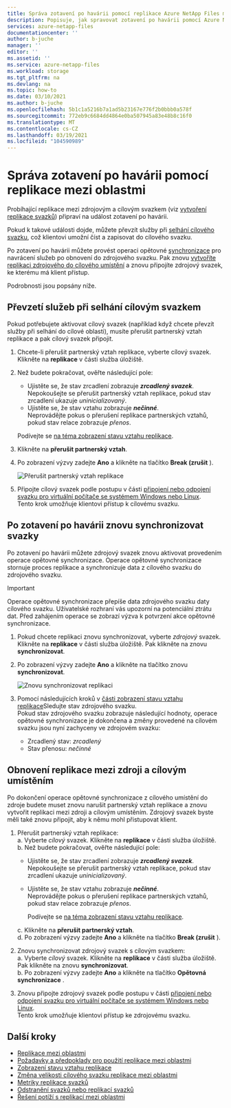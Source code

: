 ```yaml
---
title: Správa zotavení po havárii pomocí replikace Azure NetApp Files mezi oblastmi | Microsoft Docs
description: Popisuje, jak spravovat zotavení po havárii pomocí Azure NetApp Files replikace mezi oblastmi.
services: azure-netapp-files
documentationcenter: ''
author: b-juche
manager: ''
editor: ''
ms.assetid: ''
ms.service: azure-netapp-files
ms.workload: storage
ms.tgt_pltfrm: na
ms.devlang: na
ms.topic: how-to
ms.date: 03/10/2021
ms.author: b-juche
ms.openlocfilehash: 5b1c1a5216b7a1ad5b23167e776f2b0bbb0a578f
ms.sourcegitcommit: 772eb9c6684dd4864e0ba507945a83e48b8c16f0
ms.translationtype: MT
ms.contentlocale: cs-CZ
ms.lasthandoff: 03/19/2021
ms.locfileid: "104590989"
---
```

# <a name="manage-disaster-recovery-using-cross-region-replication"></a>Správa zotavení po havárii pomocí replikace mezi oblastmi 

Probíhající replikace mezi zdrojovým a cílovým svazkem (viz [vytvoření replikace svazků](cross-region-replication-create-peering.md)) připraví na událost zotavení po havárii. 

Pokud k takové události dojde, můžete převzít služby při [selhání cílového svazku](#fail-over-to-destination-volume), což klientovi umožní číst a zapisovat do cílového svazku. 

Po zotavení po havárii můžete provést operaci opětovné [synchronizace](#resync-replication) pro navrácení služeb po obnovení do zdrojového svazku. Pak znovu [vytvoříte replikaci zdrojového do cílového umístění](#reestablish-source-to-destination-replication) a znovu připojíte zdrojový svazek, ke kterému má klient přístup. 

Podrobnosti jsou popsány níže. 

## <a name="fail-over-to-destination-volume"></a>Převzetí služeb při selhání cílovým svazkem

Pokud potřebujete aktivovat cílový svazek (například když chcete převzít služby při selhání do cílové oblasti), musíte přerušit partnerský vztah replikace a pak cílový svazek připojit.  

1. Chcete-li přerušit partnerský vztah replikace, vyberte cílový svazek. Klikněte na **replikace** v části služba úložiště.  

2.  Než budete pokračovat, ověřte následující pole:  
    * Ujistěte se, že stav zrcadlení zobrazuje ***zrcadlený svazek***.   
        Nepokoušejte se přerušit partnerský vztah replikace, pokud stav zrcadlení ukazuje *uninicializovaný*.
    * Ujistěte se, že stav vztahu zobrazuje ***nečinné***.   
        Neprovádějte pokus o přerušení replikace partnerských vztahů, pokud stav relace zobrazuje *přenos*.   

    Podívejte se [na téma zobrazení stavu vztahu replikace](cross-region-replication-display-health-status.md). 

3.  Klikněte na **přerušit partnerský vztah**.  

4.  Po zobrazení výzvy zadejte **Ano** a klikněte na tlačítko **Break (zrušit** ). 

    ![Přerušit partnerský vztah replikace](../media/azure-netapp-files/cross-region-replication-break-replication-peering.png)

5.  Připojte cílový svazek podle postupu v části [připojení nebo odpojení svazku pro virtuální počítače se systémem Windows nebo Linux](azure-netapp-files-mount-unmount-volumes-for-virtual-machines.md).   
    Tento krok umožňuje klientovi přístup k cílovému svazku.

## <a name="resync-volumes-after-disaster-recovery"></a><a name="resync-replication"></a>Po zotavení po havárii znovu synchronizovat svazky

Po zotavení po havárii můžete zdrojový svazek znovu aktivovat provedením operace opětovné synchronizace.  Operace opětovné synchronizace stornuje proces replikace a synchronizuje data z cílového svazku do zdrojového svazku.  

> [!IMPORTANT] 
> Operace opětovné synchronizace přepíše data zdrojového svazku daty cílového svazku.  Uživatelské rozhraní vás upozorní na potenciální ztrátu dat. Před zahájením operace se zobrazí výzva k potvrzení akce opětovné synchronizace.

1. Pokud chcete replikaci znovu synchronizovat, vyberte *zdrojový* svazek. Klikněte na **replikace** v části služba úložiště. Pak klikněte na znovu **synchronizovat**.  

2. Po zobrazení výzvy zadejte **Ano** a klikněte na tlačítko znovu **synchronizovat**. 
 
    ![Znovu synchronizovat replikaci](../media/azure-netapp-files/cross-region-replication-resync-replication.png)

3. Pomocí následujících kroků v [části zobrazení stavu vztahu replikace](cross-region-replication-display-health-status.md)Sledujte stav zdrojového svazku.   
    Pokud stav zdrojového svazku zobrazuje následující hodnoty, operace opětovné synchronizace je dokončena a změny provedené na cílovém svazku jsou nyní zachyceny ve zdrojovém svazku:   

    * Zrcadlený stav: *zrcadlený*  
    * Stav přenosu: *nečinné*  

## <a name="reestablish-source-to-destination-replication"></a>Obnovení replikace mezi zdroji a cílovým umístěním

Po dokončení operace opětovné synchronizace z cílového umístění do zdroje budete muset znovu narušit partnerský vztah replikace a znovu vytvořit replikaci mezi zdroji a cílovým umístěním. Zdrojový svazek byste měli také znovu připojit, aby k němu mohl přistupovat klient.  

1. Přerušit partnerský vztah replikace:  
    a. Vyberte *cílový* svazek. Klikněte na **replikace** v části služba úložiště.  
    b. Než budete pokračovat, ověřte následující pole:   
    * Ujistěte se, že stav zrcadlení zobrazuje ***zrcadlený svazek***.   
    Nepokoušejte se přerušit partnerský vztah replikace, pokud stav zrcadlení ukazuje *uninicializovaný*.  
    * Ujistěte se, že stav vztahu zobrazuje ***nečinné***.   
    Neprovádějte pokus o přerušení replikace partnerských vztahů, pokud stav relace zobrazuje *přenos*.    

        Podívejte se [na téma zobrazení stavu vztahu replikace](cross-region-replication-display-health-status.md). 

    c. Klikněte na **přerušit partnerský vztah**.   
    d. Po zobrazení výzvy zadejte **Ano** a klikněte na tlačítko **Break (zrušit** ).  

2. Znovu synchronizovat zdrojový svazek s cílovým svazkem:  
    a. Vyberte *cílový* svazek. Klikněte na **replikace** v části služba úložiště. Pak klikněte na znovu **synchronizovat**.   
    b. Po zobrazení výzvy zadejte **Ano** a klikněte na tlačítko **Opětovná synchronizace** .

3. Znovu připojte zdrojový svazek podle postupu v části [připojení nebo odpojení svazku pro virtuální počítače se systémem Windows nebo Linux](azure-netapp-files-mount-unmount-volumes-for-virtual-machines.md).  
    Tento krok umožňuje klientovi přístup ke zdrojovému svazku.

## <a name="next-steps"></a>Další kroky  

* [Replikace mezi oblastmi](cross-region-replication-introduction.md)
* [Požadavky a předpoklady pro použití replikace mezi oblastmi](cross-region-replication-requirements-considerations.md)
* [Zobrazení stavu vztahu replikace](cross-region-replication-display-health-status.md)
* [Změna velikosti cílového svazku replikace mezi oblastmi](azure-netapp-files-resize-capacity-pools-or-volumes.md#resize-a-cross-region-replication-destination-volume)
* [Metriky replikace svazků](azure-netapp-files-metrics.md#replication)
* [Odstranění svazků nebo replikací svazků](cross-region-replication-delete.md)
* [Řešení potíží s replikací mezi oblastmi](troubleshoot-cross-region-replication.md)

